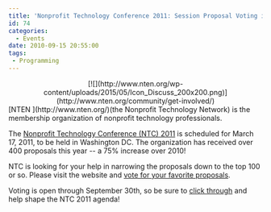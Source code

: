 ```yaml
---
title: 'Nonprofit Technology Conference 2011: Session Proposal Voting is Now Open!'
id: 74
categories:
  - Events
date: 2010-09-15 20:55:00
tags:
 - Programming
---
```


<div class="separator" style="clear:both;text-align:center;">[![](http://www.nten.org/wp-content/uploads/2015/05/Icon_Discuss_200x200.png)](http://www.nten.org/community/get-involved/)</div>
[NTEN ](http://www.nten.org/)(the Nonprofit Technology Network) is the membership organization of nonprofit technology professionals.

The [Nonprofit Technology Conference (NTC) 2011](http://www.nten.org/ntc) is scheduled for March 17, 2011, to be held in Washington DC. The organization has received over 400 proposals this year -- a 75% increase over 2010!

NTC is looking for your help in narrowing the proposals down to the top 100 or so. Please visit the website and [vote for your favorite proposals](http://www.nten.org/blog/2010/09/13/help-shape-2011-ntc-agenda-session-proposal-voting-now-open).

Voting is open through September 30th, so be sure to [click through](http://www.nten.org/blog/2010/09/13/help-shape-2011-ntc-agenda-session-proposal-voting-now-open) and help shape the NTC 2011 agenda!
